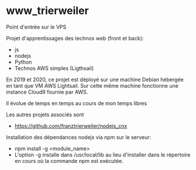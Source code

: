 # www_trierweiler
Point d'entrée sur le VPS

Projet d'apprentissages des technos web (front et back):
- js
- nodejs
- Python
- Technos AWS simples (Ligthsail)

En 2019 et 2020, ce projet est déployé sur une machine Debian hébergée en tant que VM AWS Lightsail.
Sur cette même machine fonctionne une instance Cloud9 fournie par AWS.

Il évolue de temps en temps au cours de mon temps libres

Les autres projets associés sont
- https://github.com/franztrierweiler/nodejs_cnx

Installation des dépendances nodejs via npm sur le serveur:
- npm install -g <module_name>
- L'option -g installe dans /usr/local/lib au lieu d'installer dans le répertoire en cours où la commande npm est exécutée.
